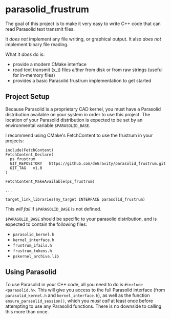 # parasolid\_frustrum

The goal of this project is to make it very easy to write
C++ code that can read Parasolid text transmit files.

It *does not* implement any file writing, or graphical output.
It also *does not* implement binary file reading.

What it *does* do is:

- provide a modern CMake interface
- read text transmit (x\_t) files _either_ from disk or from raw strings (useful for in-memory files)
- provides a basic Parasolid frustrum implementation to get started

## Project Setup

Because Parasolid is a proprietary CAD kernel, you must have a
Parasolid distribution available on your system in order to use
this project. The location of your Parasolid distribution is
expected to be set by an environmental variable `$PARASOLID_BASE`.


I recommend using CMake's FetchContent to use the frustrum
in your projects:

```
include(FetchContent)
FetchContent_Declare(
  ps_frustrum
  GIT_REPOSITORY   https://github.com/deGravity/parasolid_frustrum.git
  GIT_TAG   v1.0
)

FetchContent_MakeAvailable(ps_frustrum)

...

target_link_libraries(my_target INTERFACE parasolid_frustrum)
```

This _will fail_ if `$PARASOLID_BASE` is not defined.

`$PARASOLID_BASE` should be specific to your parasolid distribution,
and is expected to contain the following files:

- `parasolid_kernel.h`
- `kernel_interface.h`
- `frustrum_ifails.h`
- `frustrum_tokens.h`
- `pskernel_archive.lib`

## Using Parasolid

To use Parasolid in your C++ code, all you need to do is `#include <parasolid.h>`.
This will give you access to the full Parasolid interface (from `parasolid_kernel.h` 
and `kernel_interface.h`), as well as the function `ensure_parasolid_session()`, which you 
*must call* at least once before attempting to use any Parasolid functions. There is
no downside to calling this more than once.
